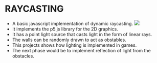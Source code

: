 # RAYCASTING
- A basic javascript implementation of dynamic raycasting.
![](https://media.giphy.com/media/amoTKV7qZuBB0TmEK2/giphy.gif)
- It implements the p5.js library for the 2D graphics.
- It has a point light source that casts light in the form of linear rays.
- The walls can be randomly drawn to act as obstables.
- This projects shows how lighting is implemented in games.
- The next phase would be to implement reflection of light from the obstacles.
